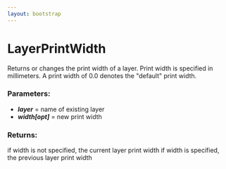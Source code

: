 ```yaml
---
layout: bootstrap
---
```


# LayerPrintWidth

Returns or changes the print width of a layer. Print width is specified
        in millimeters. A print width of 0.0 denotes the "default" print width.
        

### Parameters:

- ***layer*** = name of existing layer
- ***width[opt]*** = new print width
        

### Returns:


if width is not specified, the current layer print width
if width is specified, the previous layer print width
        
